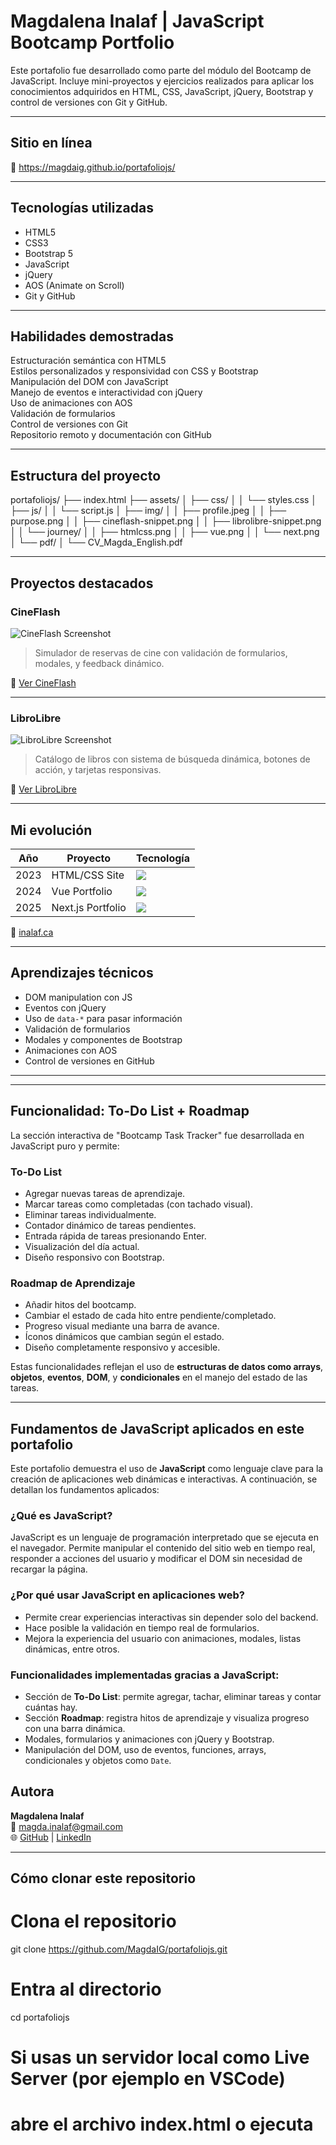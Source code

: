 # Magdalena Inalaf | JavaScript Bootcamp Portfolio

Este portafolio fue desarrollado como parte del módulo del Bootcamp de JavaScript. Incluye mini-proyectos y ejercicios realizados para aplicar los conocimientos adquiridos en HTML, CSS, JavaScript, jQuery, Bootstrap y control de versiones con Git y GitHub.

---

## Sitio en línea

🔗 https://magdaig.github.io/portafoliojs/

---

## Tecnologías utilizadas

- HTML5
- CSS3
- Bootstrap 5
- JavaScript
- jQuery
- AOS (Animate on Scroll)
- Git y GitHub

---

## Habilidades demostradas

Estructuración semántica con HTML5  
Estilos personalizados y responsividad con CSS y Bootstrap  
Manipulación del DOM con JavaScript  
Manejo de eventos e interactividad con jQuery  
Uso de animaciones con AOS  
Validación de formularios  
Control de versiones con Git  
Repositorio remoto y documentación con GitHub

---

## Estructura del proyecto
portafoliojs/
├── index.html
├── assets/
│   ├── css/
│   │   └── styles.css
│   ├── js/
│   │   └── script.js
│   ├── img/
│   │   ├── profile.jpeg
│   │   ├── purpose.png
│   │   ├── cineflash-snippet.png
│   │   ├── librolibre-snippet.png
│   │   └── journey/
│   │       ├── htmlcss.png
│   │       ├── vue.png
│   │       └── next.png
│   └── pdf/
│       └── CV_Magda_English.pdf

---

##  Proyectos destacados

### CineFlash

![CineFlash Screenshot](assets/img/cineflash-snippet.png)

> Simulador de reservas de cine con validación de formularios, modales, y feedback dinámico.

🔗 [Ver CineFlash](https://magdaig.github.io/cineflash-reservas/)

---

### LibroLibre

![LibroLibre Screenshot](assets/img/librolibre-snippet.png)

> Catálogo de libros con sistema de búsqueda dinámica, botones de acción, y tarjetas responsivas.

🔗 [Ver LibroLibre](https://magdaig.github.io/libros-catalogo-web/)

---

##  Mi evolución

| Año  | Proyecto        | Tecnología     |
|------|------------------|----------------|
| 2023 | HTML/CSS Site    | ![](assets/img/journey/htmlcss.png) |
| 2024 | Vue Portfolio    | ![](assets/img/journey/vue.png) |
| 2025 | Next.js Portfolio | ![](assets/img/journey/next.png) |

🔗 [inalaf.ca](https://inalaf.ca/)

---

##  Aprendizajes técnicos

- DOM manipulation con JS
- Eventos con jQuery
- Uso de `data-*` para pasar información
- Validación de formularios
- Modales y componentes de Bootstrap
- Animaciones con AOS
- Control de versiones en GitHub

---
---

## Funcionalidad: To-Do List + Roadmap

La sección interactiva de "Bootcamp Task Tracker" fue desarrollada en JavaScript puro y permite:

### To-Do List
- Agregar nuevas tareas de aprendizaje.
- Marcar tareas como completadas (con tachado visual).
- Eliminar tareas individualmente.
- Contador dinámico de tareas pendientes.
- Entrada rápida de tareas presionando Enter.
- Visualización del día actual.
- Diseño responsivo con Bootstrap.

### Roadmap de Aprendizaje
- Añadir hitos del bootcamp.
- Cambiar el estado de cada hito entre pendiente/completado.
- Progreso visual mediante una barra de avance.
- Íconos dinámicos que cambian según el estado.
- Diseño completamente responsivo y accesible.

Estas funcionalidades reflejan el uso de **estructuras de datos como arrays**, **objetos**, **eventos**, **DOM**, y **condicionales** en el manejo del estado de las tareas.

---

## Fundamentos de JavaScript aplicados en este portafolio

Este portafolio demuestra el uso de **JavaScript** como lenguaje clave para la creación de aplicaciones web dinámicas e interactivas. A continuación, se detallan los fundamentos aplicados:

### ¿Qué es JavaScript?
JavaScript es un lenguaje de programación interpretado que se ejecuta en el navegador. Permite manipular el contenido del sitio web en tiempo real, responder a acciones del usuario y modificar el DOM sin necesidad de recargar la página.

### ¿Por qué usar JavaScript en aplicaciones web?
- Permite crear experiencias interactivas sin depender solo del backend.
- Hace posible la validación en tiempo real de formularios.
- Mejora la experiencia del usuario con animaciones, modales, listas dinámicas, entre otros.

### Funcionalidades implementadas gracias a JavaScript:
- Sección de **To-Do List**: permite agregar, tachar, eliminar tareas y contar cuántas hay.
- Sección **Roadmap**: registra hitos de aprendizaje y visualiza progreso con una barra dinámica.
- Modales, formularios y animaciones con jQuery y Bootstrap.
- Manipulación del DOM, uso de eventos, funciones, arrays, condicionales y objetos como `Date`.


##  Autora

**Magdalena Inalaf**  
📧 magda.inalaf@gmail.com  
🌐 [GitHub](https://github.com/MagdaIG) | [LinkedIn](https://www.linkedin.com/in/minalaf/)

---

## Cómo clonar este repositorio

# Clona el repositorio
git clone https://github.com/MagdaIG/portafoliojs.git

# Entra al directorio
cd portafoliojs

# Si usas un servidor local como Live Server (por ejemplo en VSCode)
# abre el archivo index.html o ejecuta

